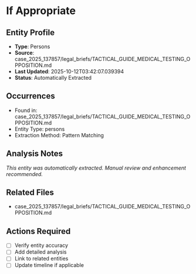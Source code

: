 # If Appropriate

## Entity Profile
- **Type**: Persons
- **Source**: case_2025_137857/legal_briefs/TACTICAL_GUIDE_MEDICAL_TESTING_OPPOSITION.md
- **Last Updated**: 2025-10-12T03:42:07.039394
- **Status**: Automatically Extracted

## Occurrences
- Found in: case_2025_137857/legal_briefs/TACTICAL_GUIDE_MEDICAL_TESTING_OPPOSITION.md
- Entity Type: persons
- Extraction Method: Pattern Matching

## Analysis Notes
*This entity was automatically extracted. Manual review and enhancement recommended.*

## Related Files
- case_2025_137857/legal_briefs/TACTICAL_GUIDE_MEDICAL_TESTING_OPPOSITION.md

## Actions Required
- [ ] Verify entity accuracy
- [ ] Add detailed analysis
- [ ] Link to related entities
- [ ] Update timeline if applicable
